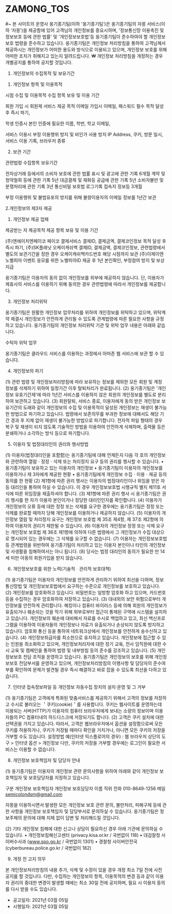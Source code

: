 # ZAMONG_TOS

#~
본 사이트의 운영사 옹기종기팀(이하 '옹기종기팀’)은 옹기종기팀의 자몽 서비스(이하 ‘자몽’)을 제공함에 있어 고객님의 개인정보를 중요시하며, '정보통신망 이용촉진 및 정보보호 등에 관한 법률' 및 '개인정보보호법'등 옹기종기팀이 준수하여야 할 개인정보 보호 법령을 준수하고 있습니다. 옹기종기팀은 개인정보 처리방침을 통하여 고객님께서 제공하시는 개인정보가 어떠한 용도와 방식으로 이용되고 있으며, 개인정보 보호를 위해 어떠한 조치가 취해지고 있는지 알려드립니다. ₩ 개인정보 처리방침을 개정하는 경우 개별공지를 통하여 공지할 것입니다.

1. 개인정보의 수집목적 및 보유기간

1) 개인정보 항목 및 이용목적

시점 수집 및 이용목적 수집 항목 보유 및 이용 기간

회원 가입 시 회원제 서비스 제공 목적 이메일 가입시 이메일, 패스워드 필수 목적 달성 후 즉시 파기,

학생 인증시 본인 인증에 필요한 이름, 학번, 학교 이메일,

서비스 이용시 부정 이용행위 방지 및 비인가 사용 방지 IP Address, 쿠키, 방문 일시, 서비스 이용 기록, 브라우저 종류 

2) 보관 기간

관련법령 수집항목 보유기간

전자상거래 등에서의 소비자 보호에 관한 법률 표시 및 광고에 관한 기록 6개월
계약 및 청약철회 등에 관한 기록 5년
대금결제 및 재화등 공급에 관한 기록 5년
소비자불만 및 분쟁처리에 관한 기록 3년
통신비밀 보호법 로그기록 접속지 정보등 3개월

부정 이용행위 및 불법유포의 방지를 위해 불량이용자의 이메일 정보를 1년간 보관

2.개인정보의 제3자 제공

1) 개인정보 제공 업체

제공받는 자 제공목적 제공 항목 보유 및 이용 기간

(주)엔에이치엔페이코 페이코 결제서비스 결제ID, 결제금액, 결제코인정보 목적 달성 후 즉시 파기,
(주)SK플래닛 오케이캐쉬백 결제ID, 결제금액, 결제코인정보, 관련법령에서 별도의 보관기간을 정한 경우
오케이캐쉬백카드번호 해당 시점까지 보관
(주)이제이엔 노벨피아 이벤트 응모를 위한 노벨피아ID 제공 후 1년
본인확인, 부정참여 방지 및 보상 지급

옹기종기팀은 이용자의 동의 없이 개인정보를 외부에 제공하지 않습니다. 단, 이용자가 제휴사의 서비스를 이용하기 위해 동의한 경우 관련법령에 따라서 개인정보를 제공합니다.

3. 개인정보 처리위탁

옹기종기팀은 원활한 개인정보 업무처리를 위하여 개인정보를 위탁하고 있으며, 위탁계약 체결시 개인정보가 안전하게 관리될 수 있도록 관계법령에 따른 필요한 사항을 규정하고 있습니다. 옹기종기팀의 개인정보 처리위탁 기관 및 위탁 업무 내용은 아래와 같습니다. 

수탁자 위탁 업무

옹기종기팀은 클라우드 서비스를 이용하는 과정에서 아마존 웹 서비스에 보관 할 수 있습니다.

4. 개인정보의 파기

(1) 관련 법령 및 개인정보처리방침에 따라 보유하는 정보를 제외한 모든 회원 및 계정 정보를 삭제하기 위하여 일정기간 이후 탈퇴처리가 완료됩니다.
(2) 옹기종기팀은 '개인정보 유효기간제'에 따라 1년간 서비스를 이용하지 않은 회원의 개인정보를 별도로 분리하여 보관하고 있습니다.
(3) 회원탈퇴, 서비스 종료, 이용자에게 동의 받은 개인정보 보유기간의 도래와 같이 개인정보의 수집 및 이용목적이 달성된 개인정보는 재생이 불가능한 방법으로 파기하고 있습니다. 법령에서 보존의무를 부과한 정보에 대해서도 해당 기간 경과 후 지체 없이 재생이 불가능한 방법으로 파기합니다.
전자적 파일 형태의 경우 복구 및 재생이 되지 않도록 기술적인 방법을 이용하여 안전하게 삭제하며, 출력물 등은 분쇄하거나 소각하는 방식 등으로 파기합니다.

5. 이용자 및 법정대리인의 권리와 행사방법

(1) 이용자(법정대리인을 포함함)는 옹기종기팀에 대해 언제든지 다음 각 호의 개인정보와 관련하여 열람ㆍ정정ㆍ삭제 또는 처리정지 요구 등의 권리를 행사할 수 있습니다.
• 옹기종기팀이 보유하고 있는 이용자의 개인정보
• 옹기종기팀이 이용자의 개인정보를 이용하거나 제 3자에게 제공한 현황
• 옹기종기팀에게 개인정보 수집ㆍ이용ㆍ제공 등의 동의를 한 현황
(2) 제1항에 따른 권리 행사는 이용자의 법정대리인이나 위임을 받은 자 등 대리인을 통하여 하실 수 있습니다.
이 경우 개인정보보호법 시행규칙 별지 제11호 서식에 따른 위임장을 제출하셔야 합니다.
(3) 제1항에 따른 권리 행사 시 옹기종기팀은 권리 행사를 한 자가 이용자 본인이거나 정당한 대리인인지를 확인합니다.
(4) 이용자가 개인정보의 오류 등에 대한 정정 또는 삭제를 요구한 경우에는 옹기종기팀은 정정 또는 삭제를 완료할 때까지 당해 개인정보를 이용하거나 제공하지 않습니다.
(5) 이용자의 개인정보 열람 및 처리정지 요구는 개인정보 보호법 제 35조 제4항, 제 37조 제2항에 의하여 이용자의 권리가 제한될 수 있습니다.
(6) 이용자의 개인정보 정정 또는 삭제 요구는 개인정보 보호법 제 36조 제1항에 의하여 다른 법령에서 그 개인정보가 수집 대상으로 명시되어 있는 경우에는 그 삭제를 요구할 수 없습니다.
(7) 이용자는 개인정보보호법 등 관계법령을 위반하여 옹기종기팀이 처리하고 있는 이용자 본인이나 타인의 개인정보 및 사생활을 침해하여서는 아니 됩니다.
(8) 당사는 법정 대리인의 동의가 필요한 만 14세 미만 아동의 회원가입을 받지 않습니다.

6. 개인정보보호를 위한 노력(기술적ᆞ관리적 보호대책)

(1) 옹기종기팀은 이용자의 개인정보를 안전하게 관리하기 위하여 최선을 다하며, 정보통신망법 및 개인정보보호법에서 요구하는 수준으로 개인정보를 보호하고 있습니다.
(2) 개인정보를 암호화하고 있습니다. 비밀번호는 일방향 암호화 하고 있으며, 카드번호 등을 수집하는 경우 암호화하여 저장하고 있습니다.
(3) 대내외의 보안 위험으로부터 개인정보를 안전하게 관리합니다.
해킹이나 컴퓨터 바이러스 등에 의해 회원의 개인정보가 유출되거나 훼손되는 것을 막기 위해 외부로부터 접근이 통제된 구역에 시스템을 설치하고 있습니다. 개인정보의 훼손에 대비해서 자료를 수시로 백업하고 있고, 최신 백신프로그램을 이용하여 이용자들의 개인정보나 자료가 유출되거나 손상되지 않도록 방지하고 있습니다. 암호화 통신 등을 통하여 네트워크상에서 개인정보를 안전하게 송수신하고 있습니다.
(4) 개인정보취급자를 최소한으로 유지하고 있습니다. 개인정보에 접근할 수 있는 인원을 최소화하고 있으며, 개인정보처리자에 대한 정기 교육, 전사 임직원에 대한 수시 교육 및 캠페인을 통하여 법령 및 내부방침 등의 준수를 강조하고 있습니다.
(5) 개인정보보호 전담 조직을 운영하고 있습니다. 옹기종기팀은 개인정보의 보호를 위해 개인정보보호 전담부서를 운영하고 있으며, 개인정보처리방침의 이행사항 및 담당자의 준수여부를 확인하여 문제가 발견될 경우 즉시 해결하고 바로 잡을 수 있도록 최선을 다하고 있습니다.

7. 인터넷 접속정보파일 등 개인정보 자동수집 장치의 설치·운영 및 그 거부

(1) 옹기종기팀은 고객에게 특화된 맞춤서비스를 제공하기 위해서 고객의 정보를 저장하고 수시로 불러오는 ＇쿠키(cookie)＇를 사용합니다. 쿠키는 웹사이트를 운영하는데 이용되는 서버(HTTP)가 이용자의 컴퓨터 브라우저에게 보내는 소량의 정보이며 이용자들의 PC 컴퓨터내의 하드디스크에 저장되기도 합니다.
(2) 고객은 쿠키 설치에 대한 선택권을 가지고 있습니다. 따라서, 고객은 웹브라우저에서 옵션을 설정함으로써 모든 쿠키를 허용하거나, 쿠키가 저장될 때마다 확인을 거치거나, 아니면 모든 쿠키의 저장을 거부할 수도 있습니다.
설정방법 예(인터넷 익스플로어의 경우) : 웹 브라우저 상단의 도구 > 인터넷 옵션 > 개인정보
다만, 쿠키의 저장을 거부할 경우에는 로그인이 필요한 서비스는 이용할 수 없습니다.

8. 개인정보 보호책임자 및 담당자 안내

(1) 옹기종기팀은 이용자의 개인정보 관련 문의사항을 위하여 아래와 같이 개인정보 보호책임자 및 보호담당자를 지정하고 있습니다.

구분 개인정보 보호책임자 개인정보 보호담당자
이름 
직위 
전화 010-8649-1256
메일 semicolondsm@gmail.com

자몽을 이용하시면서 발생한 모든 개인정보 보호 관련 문의, 불만처리, 피해구제 등에 관한 사항을 개인정보 보호책임자 및 담당부서로 문의하실 수 있습니다. 옹기종기팀은 정보주체의 문의에 대해 지체 없이 답변 및 처리해드릴 것입니다.

(2) 기타 개인정보 침해에 대한 신고나 상담이 필요하신 경우 아래 기관에 문의하실 수 있습니다.
• 개인정보침해신고센터 (privacy.kisa.or.kr / 국번없이 118)
• 대검찰청 사이버수사과 (www.spo.go.kr / 국번없이 1301)
• 경찰청 사이버안전국 (cyberbureau.police.go.kr / 국번없이 182)

9. 개정 전 고지 의무

본 개인정보처리방침의 내용 추가, 삭제 및 수정이 있을 경우 개정 최소 7일 전에 사전 공지를 할 것입니다.
다만, 수집하는 개인정보의 항목, 이용목적의 변경 등과 같이 이용자 권리의 중대한 변경이 발생할 때에는 최소 30일 전에 공지하며, 필요 시 이용자 동의를 다시 받을 수도 있습니다.

- 공고일자: 2021년 03월 05일
- 시행일자: 2021년 03월 05일
